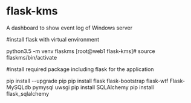 # flask-kms
A dashboard to show event log of Windows server 

#install flask with virtual environment

python3.5 -m venv flaskms
[root@web1 flask-kms]# source flaskms/bin/activate

#install required package including flask for the application

pip install --upgrade pip
pip install flask flask-bootstrap flask-wtf Flask-MySQLdb pymysql uwsgi
pip install SQLAlchemy
pip install flask_sqlalchemy
